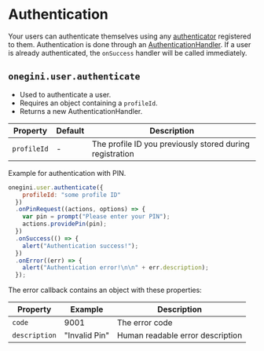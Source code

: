 # Authentication

<!-- toc -->

Your users can authenticate themselves using any [authenticator](authenticators.md) registered to them. Authentication is done through an [AuthenticationHandler](AuthenticationHandler.md).
If a user is already authenticated, the `onSuccess` handler will be called immediately.

## `onegini.user.authenticate`

- Used to authenticate a user.
- Requires an object containing a `profileId`.
- Returns a new AuthenticationHandler.

| Property | Default | Description |
| --- | --- | --- |
| `profileId` | - | The profile ID you previously stored during registration

Example for authentication with PIN.

```js
onegini.user.authenticate({
    profileId: "some profile ID"
  })
  .onPinRequest((actions, options) => {
    var pin = prompt("Please enter your PIN");
    actions.providePin(pin);
  })
  .onSuccess(() => {
    alert("Authentication success!");
  })
  .onError((err) => {
    alert("Authentication error!\n\n" + err.description);
  });
```

The error callback contains an object with these properties:

| Property | Example | Description |
| --- | --- | --- |
| `code` | 9001 | The error code
| `description` | "Invalid Pin" | Human readable error description